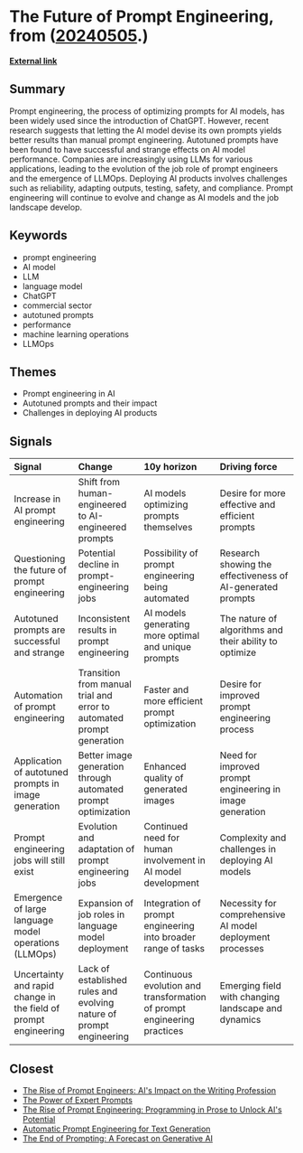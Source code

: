 # __The Future of Prompt Engineering__, from ([20240505](https://kghosh.substack.com/p/20240505).)

__[External link](https://spectrum.ieee.org/prompt-engineering-is-dead?utm_source=substack&utm_medium=email)__



## Summary

Prompt engineering, the process of optimizing prompts for AI models, has been widely used since the introduction of ChatGPT. However, recent research suggests that letting the AI model devise its own prompts yields better results than manual prompt engineering. Autotuned prompts have been found to have successful and strange effects on AI model performance. Companies are increasingly using LLMs for various applications, leading to the evolution of the job role of prompt engineers and the emergence of LLMOps. Deploying AI products involves challenges such as reliability, adapting outputs, testing, safety, and compliance. Prompt engineering will continue to evolve and change as AI models and the job landscape develop.

## Keywords

* prompt engineering
* AI model
* LLM
* language model
* ChatGPT
* commercial sector
* autotuned prompts
* performance
* machine learning operations
* LLMOps

## Themes

* Prompt engineering in AI
* Autotuned prompts and their impact
* Challenges in deploying AI products

## Signals

| Signal                                                          | Change                                                                | 10y horizon                                                             | Driving force                                              |
|:----------------------------------------------------------------|:----------------------------------------------------------------------|:------------------------------------------------------------------------|:-----------------------------------------------------------|
| Increase in AI prompt engineering                               | Shift from human-engineered to AI-engineered prompts                  | AI models optimizing prompts themselves                                 | Desire for more effective and efficient prompts            |
| Questioning the future of prompt engineering                    | Potential decline in prompt-engineering jobs                          | Possibility of prompt engineering being automated                       | Research showing the effectiveness of AI-generated prompts |
| Autotuned prompts are successful and strange                    | Inconsistent results in prompt engineering                            | AI models generating more optimal and unique prompts                    | The nature of algorithms and their ability to optimize     |
| Automation of prompt engineering                                | Transition from manual trial and error to automated prompt generation | Faster and more efficient prompt optimization                           | Desire for improved prompt engineering process             |
| Application of autotuned prompts in image generation            | Better image generation through automated prompt optimization         | Enhanced quality of generated images                                    | Need for improved prompt engineering in image generation   |
| Prompt engineering jobs will still exist                        | Evolution and adaptation of prompt engineering jobs                   | Continued need for human involvement in AI model development            | Complexity and challenges in deploying AI models           |
| Emergence of large language model operations (LLMOps)           | Expansion of job roles in language model deployment                   | Integration of prompt engineering into broader range of tasks           | Necessity for comprehensive AI model deployment processes  |
| Uncertainty and rapid change in the field of prompt engineering | Lack of established rules and evolving nature of prompt engineering   | Continuous evolution and transformation of prompt engineering practices | Emerging field with changing landscape and dynamics        |

## Closest

* [The Rise of Prompt Engineers: AI's Impact on the Writing Profession](7deb1de0960ac64f860d34b9a353deb5)
* [The Power of Expert Prompts](52ec2cf0aebdc7af56249f1702652ebe)
* [The Rise of Prompt Engineering: Programming in Prose to Unlock AI's Potential](53018e7a9d2e14b74909db8761a9cd9d)
* [Automatic Prompt Engineering for Text Generation](09d37049c6b177cf582fdd0b213f9536)
* [The End of Prompting: A Forecast on Generative AI](a9b784e317c986625247f7a1a91bc60f)